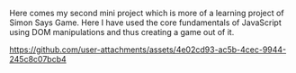 Here comes my second mini project which is more of a learning project of Simon Says Game. Here I have used the core fundamentals of JavaScript using DOM manipulations and thus creating a game out of it.



https://github.com/user-attachments/assets/4e02cd93-ac5b-4cec-9944-245c8c07bcb4

